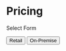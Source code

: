 # Pricing
Select Form
<!DOCTYPE html>
<html lang="en">
<head>
    <meta charset="UTF-8">
    <meta name="viewport" content="width=device-width, initial-scale=1.0">
    <title>Select a Form</title>
</head>
<body>
    <a href="https://forms.office.com/r/gum2DA1XDc"><button>Retail</button></a>
    <a href="https://forms.office.com/r/54udKT0aGm"><button>On-Premise</button></a>
</body>
</html>

